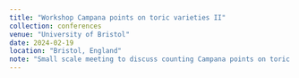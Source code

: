 ```yaml
---
title: "Workshop Campana points on toric varieties II"
collection: conferences
venue: "University of Bristol"
date: 2024-02-19
location: "Bristol, England"
note: "Small scale meeting to discuss counting Campana points on toric varieties, 19 February – 23 February"
---
```

